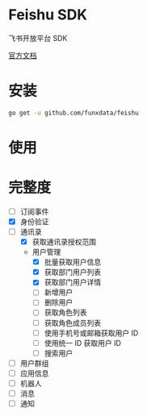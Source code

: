 # Feishu SDK

飞书开放平台 SDK

[官方文档](https://open.feishu.cn/document/ukTMukTMukTM/uITNz4iM1MjLyUzM)


# 安装
```bash
go get -u github.com/funxdata/feishu
``` 

# 使用


# 完整度

* [ ] 订阅事件
* [x] 身份验证
* [ ] 通讯录
  * [x] 获取通讯录授权范围
  * 用户管理
    * [x] 批量获取用户信息
    * [x] 获取部门用户列表
    * [x] 获取部门用户详情
    * [ ] 新增用户
    * [ ] 删除用户
    * [ ] 获取角色列表
    * [ ] 获取角色成员列表
    * [ ] 使用手机号或邮箱获取用户 ID
    * [ ] 使用统一 ID 获取用户 ID
    * [ ] 搜索用户
* [ ] 用户群组
* [ ] 应用信息
* [ ] 机器人
* [ ] 消息
* [ ] 通知
